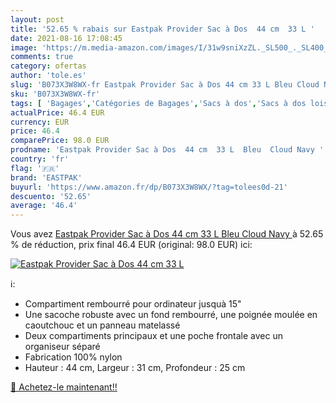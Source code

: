 ```yaml
---
layout: post
title: '52.65 % rabais sur Eastpak Provider Sac à Dos  44 cm  33 L '
date: 2021-08-16 17:08:45
image: 'https://m.media-amazon.com/images/I/31w9sniXzZL._SL500_._SL400_.jpg'
comments: true
category: ofertas
author: 'tole.es'
slug: 'B073X3W8WX-fr Eastpak Provider Sac à Dos 44 cm 33 L Bleu Cloud Navy'
sku: 'B073X3W8WX-fr'
tags: [ 'Bagages','Catégories de Bagages','Sacs à dos','Sacs à dos loisir','eastpak', ]
actualPrice: 46.4 EUR
currency: EUR
price: 46.4
comparePrice: 98.0 EUR
prodname: 'Eastpak Provider Sac à Dos  44 cm  33 L  Bleu  Cloud Navy '
country: 'fr'
flag: '🇫🇷'
brand: 'EASTPAK'
buyurl: 'https://www.amazon.fr/dp/B073X3W8WX/?tag=tolees0d-21'
descuento: '52.65'
average: '46.4'
---
```


Vous avez [Eastpak Provider Sac à Dos  44 cm  33 L  Bleu  Cloud Navy ](https://www.amazon.fr/dp/B073X3W8WX/?tag=tolees0d-21)  à  52.65 % de réduction, prix final  46.4 EUR (original: 98.0 EUR) ici:

[![Eastpak Provider Sac à Dos  44 cm  33 L ](https://m.media-amazon.com/images/I/31w9sniXzZL._SL500_._SL400_.jpg)](https://www.amazon.fr/dp/B073X3W8WX/?tag=tolees0d-21)

ℹ️:

- Compartiment rembourré pour ordinateur jusquà 15"
- Une sacoche robuste avec un fond rembourré, une poignée moulée en caoutchouc et un panneau matelassé
- Deux compartiments principaux et une poche frontale avec un organiseur séparé
- Fabrication 100% nylon
- Hauteur : 44 cm, Largeur : 31 cm, Profondeur : 25 cm

[🛒 Achetez-le maintenant!!](https://www.amazon.fr/dp/B073X3W8WX/?tag=tolees0d-21)
